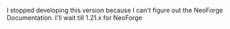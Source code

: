 I stopped developing this version because I can't figure out the NeoForge Documentation. I'll wait till 1.21.x for NeoForge
